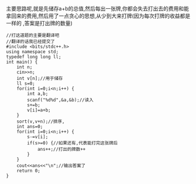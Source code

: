 主要思路呢,就是先储存a+b的总值,然后每出一张牌,你都会失去打出去的费用和能拿回来的费用,然后用了一点贪心的思想,从少到大来打牌(因为每次打牌的收益都是一样的
,答案是打出牌的数量)

```
//打这道题的主要是翻译吧
//翻译的话我已经提交了  
#include <bits/stdc++.h>
using namespace std;
typedef long long ll;
int main() {
	int n;
	cin>>n;
	int v[n];//用于储存
	ll s=0;
	for(int i=0;i<n;i++) {
		int a,b;
		scanf("%d%d",&a,&b);//读入
		s+=b;
		v[i]=a+b; 
	}
	sort(v,v+n);//排序,
	int ans=0;
	for(int i=0;i<n;i++) {
		s-=v[i];
		if(s>=0) {//如果还有,代表能打完这张牌后
			ans++;//打出的牌数++
		}
	}
	cout<<ans<<"\n";//输出答案了
	return 0;
}
```
